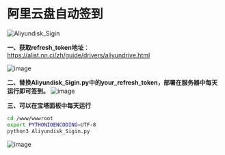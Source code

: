 # 阿里云盘自动签到
![Aliyundisk_Sigin](https://socialify.git.ci/King0420/Aliyundisk_Sigin/image?description=1&font=Inter&forks=1&language=1&name=1&owner=1&stargazers=1&theme=Light)

**一、获取refresh_token地址**：https://alist.nn.ci/zh/guide/drivers/aliyundrive.html

![image](https://user-images.githubusercontent.com/104044278/231685287-b4ef9f0c-de22-42cb-8065-6dc088bdb9fa.png)

**二、替换Aliyundisk_Sigin.py中的your_refresh_token，部署在服务器中每天运行即可签到。**
![image](https://user-images.githubusercontent.com/104044278/231686151-d96fccb9-9dcf-414a-8f0a-b3a37fb56cb7.png)

**三、可以在宝塔面板中每天运行**
```bash
cd /www/wwwroot 
export PYTHONIOENCODING=UTF-8
python3 Aliyundisk_Sigin.py
```
![image](https://user-images.githubusercontent.com/104044278/231066081-98ce07c5-4480-47a0-b6ba-f0bdbc95e304.png)
